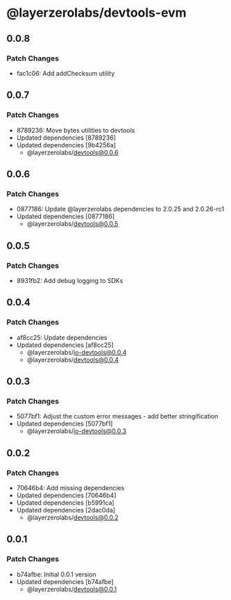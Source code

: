 # @layerzerolabs/devtools-evm

## 0.0.8

### Patch Changes

- fac1c06: Add addChecksum utility

## 0.0.7

### Patch Changes

- 8789236: Move bytes utilities to devtools
- Updated dependencies [8789236]
- Updated dependencies [9b4256a]
  - @layerzerolabs/devtools@0.0.6

## 0.0.6

### Patch Changes

- 0877186: Update @layerzerolabs dependencies to 2.0.25 and 2.0.26-rc1
- Updated dependencies [0877186]
  - @layerzerolabs/devtools@0.0.5

## 0.0.5

### Patch Changes

- 8931fb2: Add debug logging to SDKs

## 0.0.4

### Patch Changes

- af8cc25: Update dependencies
- Updated dependencies [af8cc25]
  - @layerzerolabs/io-devtools@0.0.4
  - @layerzerolabs/devtools@0.0.4

## 0.0.3

### Patch Changes

- 5077bf1: Adjust the custom error messages - add better stringification
- Updated dependencies [5077bf1]
  - @layerzerolabs/io-devtools@0.0.3

## 0.0.2

### Patch Changes

- 70646b4: Add missing dependencies
- Updated dependencies [70646b4]
- Updated dependencies [b5991ca]
- Updated dependencies [2dac0da]
  - @layerzerolabs/devtools@0.0.2

## 0.0.1

### Patch Changes

- b74afbe: Initial 0.0.1 version
- Updated dependencies [b74afbe]
  - @layerzerolabs/devtools@0.0.1
